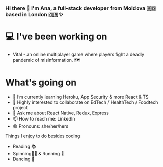 ### Hi there 👋 I'm Ana, a full-stack developer from Moldova :moldova: based in	London :uk:	✨


 # :computer: I've been working on
- Vital - an online multiplayer game where players fight a deadly pandemic of misinformation. :world_map:	

 # What's going on 

- 🌱 I’m currently learning Heroku, App Security & more React & TS 
- 👯 Highly interested to collaborate on EdTech / HealthTech / Foodtech project 
- 💬 Ask me about React Native, Redux, Express 
- 📫 How to reach me: LinkedIn 
- 😄 Pronouns: she/her/hers 

Things I enjoy to do besides coding
- Reading 📚
- Spinning:biking_woman:  & Running :running:
- Dancing :woman_dancing:

